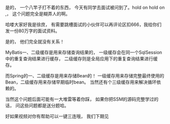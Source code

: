 是的， 一个八竿子打不着的东西， 今天有同学去面试被问到了。hold on hold on ,，  这个问题完全是糊弄人的啊。

哈喽大家好我是徐庶， 有需要跳槽面试的小伙伴可以再评论区扣666，我给你们发一份80万字的面试资料。

是的， 他们完全就没有关系！

 MyBatis一、二级缓存是用来存储查询结果的，  一级缓存会在同一个SqlSession中的重复查询结果进行缓存，  二级缓存则是全局应用下的重复查询结果进行缓存。

而Spring的一、二级缓存是用来存储Bean的！ 一级缓存用来存储完整最终使用的Bean，二级缓存用来存储早期临时bean。  当然还有个三级缓存用来解决循环依赖的。

当然这个问题后面可能有一大堆雷等着你踩， 如果你把SSM的源码完整学过的话， 问这些问题都是送分题哈。

好如果视频对你有帮助可以一键三连哦， 我们下期见

